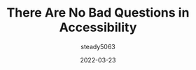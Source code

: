 ---
author: steady5063
date: 2022-03-23
permalink: false
publisher: thepracticaldev
tags:
  - accessibility
target_url: https://dev.to/steady5063/there-are-no-bad-questions-in-accessibility-o9p
title: There Are No Bad Questions in Accessibility
---